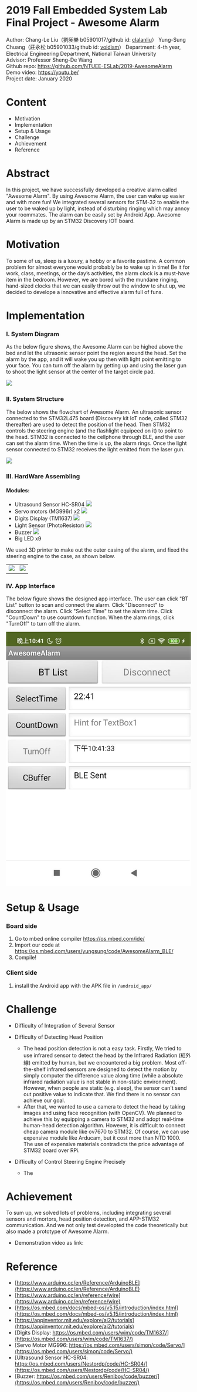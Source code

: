 **2019 Fall Embedded System Lab Final Project - Awesome Alarm**
===

Author: Chang-Le Liu（劉昶樂 b05901017/github id: [clalanliu](https://github.com/clalanliu)） Yung-Sung Chuang（莊永松 b05901033/github id: [voidism](https://github.com/voidism)） 
Department: 4-th year, Electrical Engineering Department, National Taiwan University  
Advisor: Professor Sheng-De Wang  
Github repo: https://github.com/NTUEE-ESLab/2019-AwesomeAlarm  
Demo video: https://youtu.be/  
Project date: January 2020

Content
===
- Motivation
- Implementation
- Setup & Usage
- Challenge
- Achievement
- Reference

Abstract
===
In this project, we have successfully developed a creative alarm called "Awesome Alarm". By using Awesome Alarm, the user can wake up easier and with more fun! We integrated several sensors for STM-32 to enable the user to be waked up by light, instead of disturbing ringing which may annoy your roommates. The alarm can be easily set by Android App. Awesome Alarm is made up by an STM32 Discovery IOT board. 

Motivation
===
To some of us, sleep is a luxury, a hobby or a favorite pastime. A common problem for almost everyone would probably be to wake up in time! Be it for work, class, meetings, or the day’s activities, the alarm clock is a must-have item in the bedroom. However, we are bored with the mundane ringing, hand-sized clocks that we can easily throw out the window to shut up, we decided to develope a innovative and effective alarm full of funs.

Implementation
===
### I. System Diagram
As the below figure shows, the Awesome Alarm can be highed above the bed and let the ultrasonic sensor point the region around the head. Set the alarm by the app, and it will wake you up then with light point emitting to your face. You can turn off the alarm by getting up and using the laser gun to shoot the light sensor at the center of the target circle pad.  

![](https://i.imgur.com/6azwrIC.png)


### II. System Structure 
The below shows the flowchart of Awesome Alarm. An ultrasonic sensor connected to the STM32L475 board (Discovery kit IoT node, called STM32 thereafter) are used to detect the position of the head. Then STM32 controls the steering engine (and the flashlight equipeed on it) to point to the head. STM32 is connected to the cellphone through BLE, and the user can set the alarm time. When the time is up, the alarm rings. Once the light sensor connected to STM32 receives the light emitted from the laser gun.   

![](https://i.imgur.com/7fNpVnf.png)

### III. HardWare Assembling

#### Modules:

- Ultrasound Sensor HC-SR04
![](https://i.imgur.com/NoB0310.png)
- Servo motors (MG996r) x2
![](https://i.imgur.com/OQbGV0s.png)
- Digits Display (TM1637)
![](https://i.imgur.com/f44lyuK.png)
- Light Sensor (PhotoResistor)
![](https://i.imgur.com/QtPog6I.png)
- Buzzer
![](https://i.imgur.com/Cmb4d6D.png)
- Big LED x9

We used 3D printer to make out the outer casing of the alarm, and fixed the steering engine to the case, as shown below.

|      |                                      |
| ---- | ------------------------------------ |
|  ![](https://i.imgur.com/juq0nAY.jpg)    | ![](https://i.imgur.com/n8n5bmn.jpg) |





### IV. App Interface
The below figure shows the designed app interface. The user can click "BT List" button to scan and connect the alarm. Click "Disconnect" to disconnect the alarm. Click "Select Time" to set the alarm time. Click "CountDown" to use countdown function. When the alarm rings, click "TurnOff" to turn off the alarm.   

![](https://raw.githubusercontent.com/NTUEE-ESLab/2019-AwesomeAlarm/master/images/phone.jpg)

Setup & Usage
===

### Board side
1. Go to mbed online compiler https://os.mbed.com/ide/ 
2. Import our code at https://os.mbed.com/users/yungsung/code/AwesomeAlarm_BLE/
3. Compile!

### Client side
1. install the Android app with the APK file in `/android_app/`



Challenge
===

- Difficulty of Integration of Several Sensor
  
- Difficulty of Detecting Head Position
  
  - The head position detection is not a easy task. Firstly, We tried to use infrared sensor to detect the head by the Infrared Radiation (紅外線) emitted by human, but we encountered a big problem. Most off-the-shelf infrared sensors are designed to detect the motion by simply computer the difference value along time (while a absolute infrared radiation value is not stable in non-static environment). However, when people are static (e.g. sleep), the sensor can't send out positive value to indicate that. We find there is no sensor can achieve our goal. 
  - After that, we wanted to use a camera to detect the head by taking images and using face recognition (with OpenCV). We planned to achieve this by equipping a camera to STM32 and adopt real-time human-head detection algorithm. However, it is difficult to connect cheap camera module like ov7670 to STM32. Of course, we can use expensive module like Arducam, but it cost more than NTD 1000. The use of expensive materials contradicts the price advantage of STM32 board over RPi. 
  
- Difficulty of Control Steering Engine Precisely
  - The 

Achievement 
===
To sum up, we solved lots of problems, including integrating several sensors and mortors, head position detection, and APP-STM32 communication. And we not only test developted the code theoretically but also made a prototype of Awesome Alarm.

- Demonstration video as link:

Reference
===
- [https://www.arduino.cc/en/Reference/ArduinoBLE](https://www.arduino.cc/en/Reference/ArduinoBLE)
- [https://www.arduino.cc/en/reference/wire](https://www.arduino.cc/en/reference/wire)
- [https://os.mbed.com/docs/mbed-os/v5.15/introduction/index.html](https://os.mbed.com/docs/mbed-os/v5.15/introduction/index.html)
- [https://appinventor.mit.edu/explore/ai2/tutorials](https://appinventor.mit.edu/explore/ai2/tutorials)
- [Digits Display: https://os.mbed.com/users/wim/code/TM1637/](https://os.mbed.com/users/wim/code/TM1637/)
- [Servo Motor MG996: https://os.mbed.com/users/simon/code/Servo/](https://os.mbed.com/users/simon/code/Servo/)
- [Ultrasound Sensor HC-SR04: https://os.mbed.com/users/Nestordp/code/HC-SR04/](https://os.mbed.com/users/Nestordp/code/HC-SR04/)
- [Buzzer: https://os.mbed.com/users/Reniboy/code/buzzer/](https://os.mbed.com/users/Reniboy/code/buzzer/)



